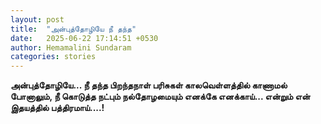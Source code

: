 ```yaml
---
layout: post
title:  "அன்புத்தோழியே நீ தந்த"
date:   2025-06-22 17:14:51 +0530
author: Hemamalini Sundaram
categories: stories
---
```


**அன்புத்தோழியே\... நீ தந்த பிறந்தநாள் பரிசுகள் காலவெள்ளத்தில் காணாமல் போனாலும், நீ
கொடுத்த நட்பும் நல்தோழமையும் எனக்கே எனக்காய்\... என்றும் என் இதயத்தில்
பத்திரமாய்\....!**
